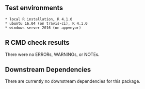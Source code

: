 ## Test environments

    * local R installation, R 4.1.0
    * ubuntu 16.04 (on travis-ci), R 4.1.0
    * windows server 2016 (on appveyor)

## R CMD check results

There were no ERRORs, WARNINGs, or NOTEs.


## Downstream Dependencies
There are currently no downstream dependencies for this package.
